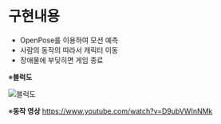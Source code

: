 # 구현내용
- OpenPose를 이용하여 모션 예측
- 사람의 동작의 따라서 캐릭터 이동
- 장애물에 부딪히면 게임 종료

※**블럭도**  
  
![블럭도](https://user-images.githubusercontent.com/94602281/174704617-587fb795-62f4-4904-8dbd-5669e01d8f66.PNG)

※**동작 영상**
https://www.youtube.com/watch?v=D9ubVWInNMk  

  
